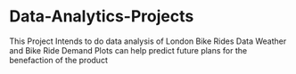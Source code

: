 # Data-Analytics-Projects

This Project Intends to do data analysis of London Bike Rides Data
Weather and Bike Ride Demand Plots can help predict future plans for the benefaction of the product

